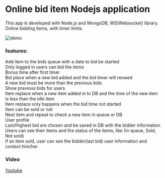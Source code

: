 # Online bid item Nodejs application

This app is developed with Node.js and MongoDB, WS(Websocket) library.
Online bidding items, with timer limits.


![demo](https://raw.githubusercontent.com/kamyarlajani/Online-Bid-Items-NodeJS/master/biddingmini.gif)   

### features:

Add item to the bids queue with a date to bid be started  
Only logged in users can bid the items  
Bonus time after first timer  
Bid place when a new bid added and the bid timer will renwed  
A new bid must be more than the previous bids  
Show previous bids for users  
Item replace when a new item added in to DB and the time of the new item is less than the idle item  
Item replace only happens when the bid time not started  
Item can be sold or not  
Next item and repeat to check a new item in queue or DB  
User profile   
Last/Highest bid are chosen and be saved in DB with the bidder information  
Users can see their items and the status of the items, like (In queue, Sold, Not sold)  
If an item sold, user can see the bidder(last bid) user information and contact him/her  





### Video

[Youtube](https://www.youtube.com/watch?v=ASmErK8-OSc)


